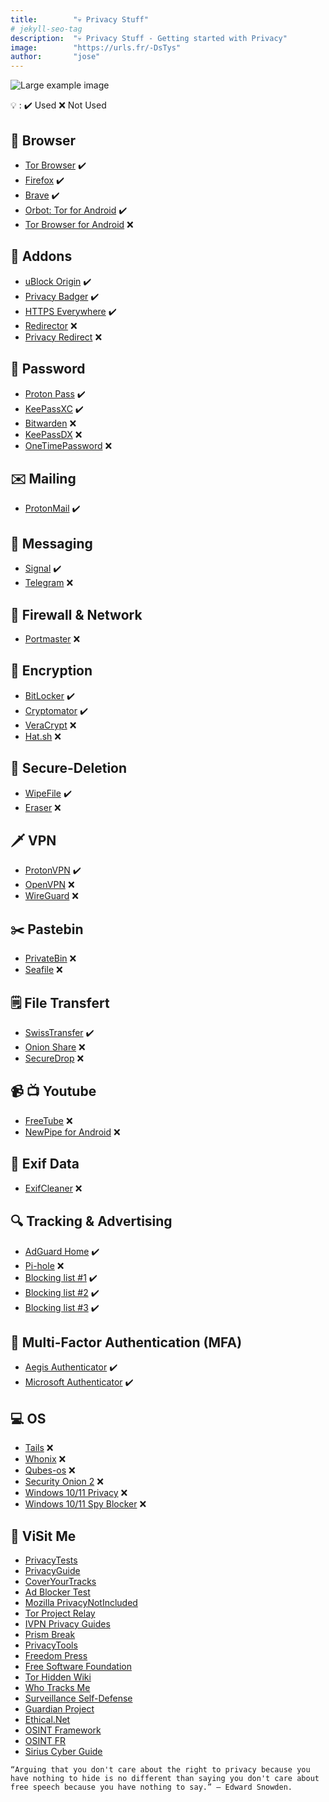 ```yaml
---
title:        "💀 Privacy Stuff"
# jekyll-seo-tag
description:  "💀 Privacy Stuff - Getting started with Privacy"
image:        "https://urls.fr/-DsTys"
author:       "jose"
---
```


![Large example image](https://urls.fr/-DsTys "Privacy")

💡 :
✔️ Used
❌ Not Used

## 🧭 Browser

- [Tor Browser](https://www.torproject.org) ✔️
- [Firefox](https://www.mozilla.org/fr/firefox) ✔️
- [Brave](https://brave.com/fr) ✔️
- [Orbot: Tor for Android](https://shorturl.at/MzofV) ✔️
- [Tor Browser for Android](https://urls.fr/IwOXA0) ❌

## 🧩 Addons

- [uBlock Origin](https://addons.mozilla.org/fr/firefox/addon/ublock-origin/) ✔️
- [Privacy Badger](https://addons.mozilla.org/fr/firefox/addon/privacy-badger17/) ✔️
- [HTTPS Everywhere](https://addons.mozilla.org/fr/firefox/addon/https-everywhere) ✔️
- [Redirector](https://addons.mozilla.org/fr/firefox/addon/redirector) ❌
- [Privacy Redirect](https://addons.mozilla.org/fr/firefox/addon/privacy-redirect/) ❌

## 🔑 Password

- [Proton Pass](https://urls.fr/dssCb5 ) ✔️
- [KeePassXC](https://keepassxc.org) ✔️
- [Bitwarden](https://bitwarden.com) ❌
- [KeePassDX](https://www.keepassdx.com) ❌
- [OneTimePassword](https://onetimesecret.com) ❌

## ✉️ Mailing

- [ProtonMail](https://protonmail.com) ✔️
 
## 📡 Messaging

- [Signal](https://www.signal.org) ✔️
- [Telegram](https://telegram.org) ❌

## 🧱 Firewall & Network

- [Portmaster](https://safing.io/portmaster) ❌

## 🔐 Encryption

- [BitLocker](https://urls.fr/XvYYc0) ✔️
- [Cryptomator](https://cryptomator.org) ✔️
- [VeraCrypt](https://www.veracrypt.fr/code/VeraCrypt) ❌
- [Hat.sh](https://hat.sh) ❌

## 🧹 Secure-Deletion

- [WipeFile](https://www.gaijin.at/en/software/wipefile) ✔️
- [Eraser](https://eraser.heidi.ie) ❌

## 🗡️ VPN

- [ProtonVPN](https://protonvpn.com) ✔️
- [OpenVPN](https://openvpn.net) ❌
- [WireGuard](https://www.wireguard.com) ❌

## ✂️ Pastebin

- [PrivateBin](https://privatebin.net) ❌
- [Seafile](https://www.seafile.com/en/home) ❌

## 🗒️ File Transfert

- [SwissTransfer](https://www.swisstransfer.com/fr) ✔️
- [Onion Share](https://onionshare.org) ❌
- [SecureDrop](https://securedrop.org) ❌

## 📹 📺 Youtube

- [FreeTube](https://freetubeapp.io) ❌
- [NewPipe for Android](https://newpipe.net) ❌

## 🧹 Exif Data

- [ExifCleaner](https://exifcleaner.com) ❌


## 🔍 Tracking & Advertising

- [AdGuard Home](https://adguard.com/fr/adguard-home/overview.html) ✔️
- [Pi-hole](https://pi-hole.net) ❌
- [Blocking list #1](https://energized.pro) ✔️
- [Blocking list #2](https://filterlists.com) ✔️
- [Blocking list #3](https://firebog.net) ✔️

## 🔐 Multi-Factor Authentication (MFA)

- [Aegis Authenticator](https://getaegis.app) ✔️
- [Microsoft Authenticator](https://urls.fr/88gpYv) ✔️

## 💻 OS

- [Tails](https://tails.boum.org) ❌
- [Whonix](https://www.whonix.org) ❌
- [Qubes-os](https://www.qubes-os.org) ❌
- [Security Onion 2](https://securityonionsolutions.com) ❌
- [Windows 10/11 Privacy](https://www.oo-software.com/en/shutup10) ❌
- [Windows 10/11 Spy Blocker](https://crazymax.dev/WindowsSpyBlocker) ❌

## 🔗 ViSit Me

 - [PrivacyTests](https://privacytests.org)
 - [PrivacyGuide](https://www.privacyguides.org/fr)
 - [CoverYourTracks](https://coveryourtracks.eff.org)
 - [Ad Blocker Test](https://d3ward.github.io/toolz/adblock.html)
 - [Mozilla PrivacyNotIncluded](https://foundation.mozilla.org/fr/privacynotincluded)
 - [Tor Project Relay](https://community.torproject.org/relay)
 - [IVPN Privacy Guides](https://www.ivpn.net/privacy-guides)
 - [Prism Break](https://prism-break.org/en)
 - [PrivacyTools](https://www.privacytools.io)
 - [Freedom Press](https://freedom.press)
 - [Free Software Foundation](https://www.fsf.org)
 - [Tor Hidden Wiki](https://thehiddenwiki.org)
 - [Who Tracks Me](https://whotracks.me)
 - [Surveillance Self-Defense](https://ssd.eff.org)
 - [Guardian Project](https://guardianproject.github.io/haven)
 - [Ethical.Net](https://ethical.net)
 - [OSINT Framework](https://osintframework.com)
 - [OSINT FR](https://osintfr.com/fr/outils)
 - [Sirius Cyber Guide](https://aek.one/sirius-cyber-guide)


```  
“Arguing that you don't care about the right to privacy because you have nothing to hide is no different than saying you don't care about free speech because you have nothing to say.” — Edward Snowden.
```

